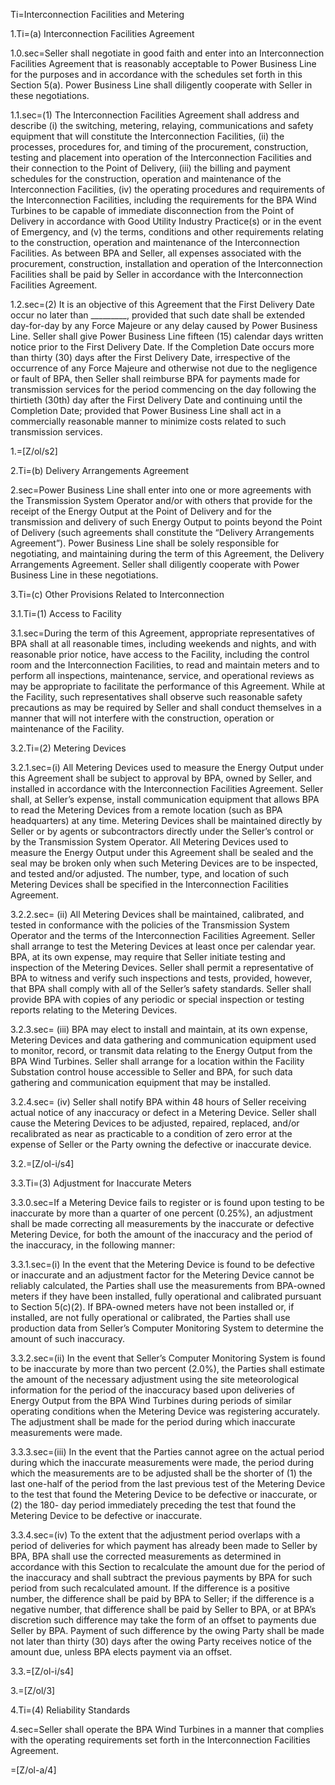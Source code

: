Ti=Interconnection Facilities and Metering

1.Ti=(a) Interconnection Facilities Agreement

1.0.sec=Seller shall negotiate in good faith and enter into an Interconnection Facilities Agreement that is reasonably acceptable to Power Business Line for the purposes and in accordance with the schedules set forth in this Section 5(a). Power Business Line shall diligently cooperate with Seller in these negotiations.

1.1.sec=(1) The Interconnection Facilities Agreement shall address and describe (i) the switching, metering, relaying, communications and safety equipment that will constitute the Interconnection Facilities, (ii) the processes, procedures for, and timing of the procurement, construction, testing and placement into operation of the Interconnection Facilities and their connection to the Point of Delivery, (iii) the billing and payment schedules for the construction, operation and maintenance of the Interconnection Facilities, (iv) the operating procedures and requirements of the Interconnection Facilities, including the requirements for the BPA Wind Turbines to be capable of immediate disconnection from the Point of Delivery in accordance with Good Utility Industry Practice(s) or in the event of Emergency, and (v) the terms, conditions and other requirements relating to the construction, operation and maintenance of the Interconnection Facilities. As between BPA and Seller, all expenses associated with the procurement, construction, installation and operation of the Interconnection Facilities shall be paid by Seller in accordance with the Interconnection Facilities Agreement.

1.2.sec=(2) It is an objective of this Agreement that the First Delivery Date occur no later than _________, provided that such date shall be extended day-for-day by any Force Majeure or any delay caused by Power Business Line. Seller shall give Power Business Line fifteen (15) calendar days written notice prior to the First Delivery Date. If the Completion Date occurs more than thirty (30) days after the First Delivery Date, irrespective of the occurrence of any Force Majeure and otherwise not due to the negligence or fault of BPA, then Seller shall reimburse BPA for payments made for transmission services for the period commencing on the day following the thirtieth (30th) day after the First Delivery Date and continuing until the Completion Date; provided that Power Business Line shall act in a commercially reasonable manner to minimize costs related to such transmission services.

1.=[Z/ol/s2]


2.Ti=(b) Delivery Arrangements Agreement

2.sec=Power Business Line shall enter into one or more agreements with the Transmission System Operator and/or with others that provide for the receipt of the Energy Output at the Point of Delivery and for the transmission and delivery of such Energy Output to points beyond the Point of Delivery (such agreements shall constitute the “Delivery Arrangements Agreement”). Power Business Line shall be solely responsible for negotiating, and maintaining during the term of this Agreement, the Delivery Arrangements Agreement. Seller shall diligently cooperate with Power Business Line in these negotiations.

3.Ti=(c) Other Provisions Related to Interconnection

3.1.Ti=(1) Access to Facility

3.1.sec=During the term of this Agreement, appropriate representatives of BPA shall at all reasonable times, including weekends and nights, and with reasonable prior notice, have access to the Facility, including the control room and the Interconnection Facilities, to read and maintain meters and to perform all inspections, maintenance, service, and operational reviews as may be appropriate to facilitate the performance of this Agreement. While at the Facility, such representatives shall observe such reasonable safety precautions as may be required by Seller and shall conduct themselves in a manner that will not interfere with the construction, operation or maintenance of the Facility.

3.2.Ti=(2) Metering Devices

3.2.1.sec=(i) All Metering Devices used to measure the Energy Output under this Agreement shall be subject to approval by BPA, owned by Seller, and installed in accordance with the Interconnection Facilities Agreement. Seller shall, at Seller’s expense, install communication equipment that allows BPA to read the Metering Devices from a remote location (such as BPA headquarters) at any time. Metering Devices shall be maintained directly by Seller or by agents or subcontractors directly under the Seller’s control or by the Transmission System Operator. All Metering Devices used to measure the Energy Output under this Agreement shall be sealed and the seal may be broken only when such Metering Devices are to be inspected, and tested and/or adjusted. The number, type, and location of such Metering Devices shall be specified in the Interconnection Facilities Agreement.

3.2.2.sec= (ii) All Metering Devices shall be maintained, calibrated, and tested in conformance with the policies of the Transmission System Operator and the terms of the Interconnection Facilities Agreement. Seller shall arrange to test the Metering Devices at least once per calendar year. BPA, at its own expense, may require that Seller initiate testing and inspection of the Metering Devices. Seller shall permit a representative of BPA to witness and verify such inspections and tests, provided, however, that BPA shall comply with all of the Seller’s safety standards. Seller shall provide BPA with copies of any periodic or special inspection or testing reports relating to the Metering Devices.

3.2.3.sec= (iii) BPA may elect to install and maintain, at its own expense, Metering Devices and data gathering and communication equipment used to monitor, record, or transmit data relating to the Energy Output from the BPA Wind Turbines. Seller shall arrange for a location within the Facility Substation control house accessible to Seller and BPA, for such data gathering and communication equipment that may be installed.

3.2.4.sec= (iv) Seller shall notify BPA within 48 hours of Seller receiving actual notice of any inaccuracy or defect in a Metering Device. Seller shall cause the Metering Devices to be adjusted, repaired, replaced, and/or recalibrated as near as practicable to a condition of zero error at the expense of Seller or the Party owning the defective or inaccurate device.

3.2.=[Z/ol-i/s4]

3.3.Ti=(3) Adjustment for Inaccurate Meters

3.3.0.sec=If a Metering Device fails to register or is found upon testing to be inaccurate by more than a quarter of one percent (0.25%), an adjustment shall be made correcting all measurements by the inaccurate or defective Metering Device, for both the amount of the inaccuracy and the period of the inaccuracy, in the following manner:

3.3.1.sec=(i) In the event that the Metering Device is found to be defective or inaccurate and an adjustment factor for the Metering Device cannot be reliably calculated, the Parties shall use the measurements from BPA-owned meters if they have been installed, fully operational and calibrated pursuant to Section 5(c)(2). If BPA-owned meters have not been installed or, if installed, are not fully operational or calibrated, the Parties shall use production data from Seller’s Computer Monitoring System to determine the amount of such inaccuracy.

3.3.2.sec=(ii) In the event that Seller’s Computer Monitoring System is found to be inaccurate by more than two percent (2.0%), the Parties shall estimate the amount of the necessary adjustment using the site meteorological information for the period of the inaccuracy based upon deliveries of Energy Output from the BPA Wind Turbines during periods of similar operating conditions when the Metering Device was registering accurately. The adjustment shall be made for the period during which inaccurate measurements were made.

3.3.3.sec=(iii) In the event that the Parties cannot agree on the actual period during which the inaccurate measurements were made, the period during which the measurements are to be adjusted shall be the shorter of (1) the last one-half of the period from the last previous test of the Metering Device to the test that found the Metering Device to be defective or inaccurate, or (2) the 180- day period immediately preceding the test that found the Metering Device to be defective or inaccurate.

3.3.4.sec=(iv) To the extent that the adjustment period overlaps with a period of deliveries for which payment has already been made to Seller by BPA, BPA shall use the corrected measurements as determined in accordance with this Section to recalculate the amount due for the period of the inaccuracy and shall subtract the previous payments by BPA for such period from such recalculated amount. If the difference is a positive number, the difference shall be paid by BPA to Seller; if the difference is a negative number, that difference shall be paid by Seller to BPA, or at BPA’s discretion such difference may take the form of an offset to payments due Seller by BPA. Payment of such difference by the owing Party shall be made not later than thirty (30) days after the owing Party receives notice of the amount due, unless BPA elects payment via an offset.

3.3.=[Z/ol-i/s4]

3.=[Z/ol/3]

4.Ti=(4) Reliability Standards

4.sec=Seller shall operate the BPA Wind Turbines in a manner that complies with the operating requirements set forth in the Interconnection Facilities Agreement.

=[Z/ol-a/4]
